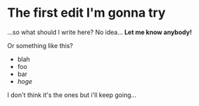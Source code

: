 # The first edit I'm gonna try

...so what should I write here? No idea... **Let me know anybody!**

Or something like this?

* blah
* foo
* bar
* *hoge*

I don't think it's the ones but i'll keep going...
